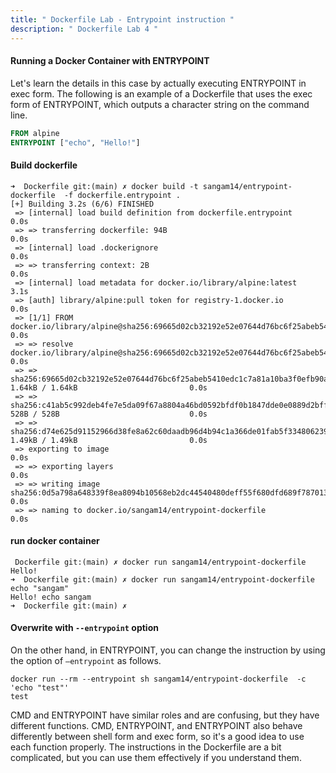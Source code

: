 ```yaml
---
title: " Dockerfile Lab - Entrypoint instruction "
description: " Dockerfile Lab 4 "
---
```


#### Running a Docker Container with ENTRYPOINT

Let's learn the details in this case by actually executing ENTRYPOINT in exec form. The following is an example of a Dockerfile that uses the exec form of ENTRYPOINT, which outputs a character string on the command line.

```dockerfile 
FROM alpine
ENTRYPOINT ["echo", "Hello!"]

```

#### Build dockerfile 

```
➜  Dockerfile git:(main) ✗ docker build -t sangam14/entrypoint-dockerfile  -f dockerfile.entrypoint .
[+] Building 3.2s (6/6) FINISHED                                                                                            
 => [internal] load build definition from dockerfile.entrypoint                                                        0.0s
 => => transferring dockerfile: 94B                                                                                    0.0s
 => [internal] load .dockerignore                                                                                      0.0s
 => => transferring context: 2B                                                                                        0.0s
 => [internal] load metadata for docker.io/library/alpine:latest                                                       3.1s
 => [auth] library/alpine:pull token for registry-1.docker.io                                                          0.0s
 => [1/1] FROM docker.io/library/alpine@sha256:69665d02cb32192e52e07644d76bc6f25abeb5410edc1c7a81a10ba3f0efb90a        0.0s
 => => resolve docker.io/library/alpine@sha256:69665d02cb32192e52e07644d76bc6f25abeb5410edc1c7a81a10ba3f0efb90a        0.0s
 => => sha256:69665d02cb32192e52e07644d76bc6f25abeb5410edc1c7a81a10ba3f0efb90a 1.64kB / 1.64kB                         0.0s
 => => sha256:c41ab5c992deb4fe7e5da09f67a8804a46bd0592bfdf0b1847dde0e0889d2bff 528B / 528B                             0.0s
 => => sha256:d74e625d91152966d38fe8a62c60daadb96d4b94c1a366de01fab5f334806239 1.49kB / 1.49kB                         0.0s
 => exporting to image                                                                                                 0.0s
 => => exporting layers                                                                                                0.0s
 => => writing image sha256:0d5a798a648339f8ea8094b10568eb2dc44540480deff55f680dfd689f787013                           0.0s
 => => naming to docker.io/sangam14/entrypoint-dockerfile                                                              0.0s
 ```

#### run docker container 

```
 Dockerfile git:(main) ✗ docker run sangam14/entrypoint-dockerfile 
Hello!
➜  Dockerfile git:(main) ✗ docker run sangam14/entrypoint-dockerfile echo "sangam"
Hello! echo sangam
➜  Dockerfile git:(main) ✗ 

```

#### Overwrite with `--entrypoint` option

On the other hand, in ENTRYPOINT, you can change the instruction by using the option of `—entrypoint` as follows.

```
docker run --rm --entrypoint sh sangam14/entrypoint-dockerfile  -c 'echo "test"'
test

```

CMD and ENTRYPOINT have similar roles and are confusing, but they have different functions. CMD, ENTRYPOINT, and ENTRYPOINT also behave differently between shell form and exec form, so it's a good idea to use each function properly. The instructions in the Dockerfile are a bit complicated, but you can use them effectively if you understand them.



